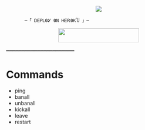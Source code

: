 <p align="center"><a href="https://t.me/TEAM_CDX"><img src="https://te.legra.ph/file/63531adaa61fd0c91a556.jpg"></a></p>      
  
           
           ─「 ᎠᎬᏢᏞϴᎽ ϴΝ ᎻᎬᎡϴᏦႮ 」─      
  </h3>      
     <p align="center"><a href="https://dashboard.heroku.com/new?template=https://github.com/MrHacker5575/CoDeX_BAN_BOTs"> <img src="https://img.shields.io/badge/Deploy%20On%20Heroku-bringle?style=for-the-badge&logo=heroku" width="220" height="38.45"/></a></p>      
  
  ━━━━━━━━━━━━━━━━━━━━━━     
  
  # Commands  
  - ping  
  - banall  
  - unbanall  
  - kickall  
  - leave   
  - restart
